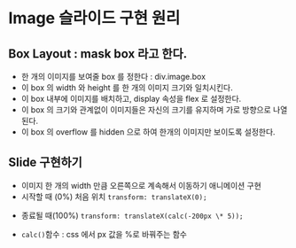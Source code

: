 # Image 슬라이드 구현 원리

## Box Layout : mask box 라고 한다.

- 한 개의 이미지를 보여줄 box 를 정한다 : div.image.box
- 이 box 의 width 와 height 를 한 개의 이미지 크기와 일치시킨다.
- 이 box 내부에 이미지를 배치하고, display 속성을 flex 로 설정한다.
- 이 box 의 크기와 관계없이 이미지들은 자신의 크기를 유지하며 가로 방향으로 나열된다.
- 이 box 의 overflow 를 hidden 으로 하여 한개의 이미지만 보이도록 설정한다.

## Slide 구현하기

- 이미지 한 개의 width 만큼 오른쪽으로 계속해서 이동하기 애니메이션 구현
- 시작할 때 (0%) 처음 위치 `transform: translateX(0);`

* 종료될 때(100%) `transform: translateX(calc(-200px \* 5));`

- `calc()`함수 : css 에서 px 값을 %로 바꿔주는 함수
